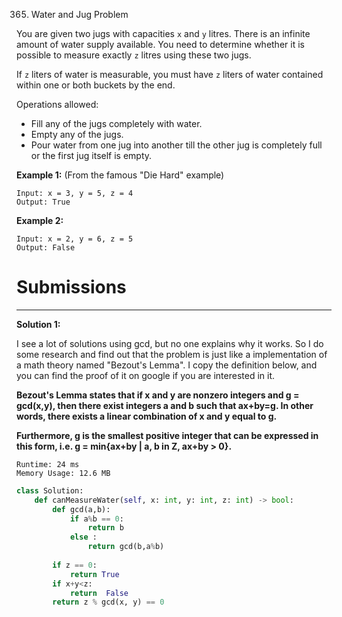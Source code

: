365. Water and Jug Problem

You are given two jugs with capacities `x` and `y` litres. There is an infinite amount of water supply available. You need to determine whether it is possible to measure exactly `z` litres using these two jugs.

If `z` liters of water is measurable, you must have `z` liters of water contained within one or both buckets by the end.

Operations allowed:

* Fill any of the jugs completely with water.
* Empty any of the jugs.
* Pour water from one jug into another till the other jug is completely full or the first jug itself is empty.

**Example 1:** (From the famous "Die Hard" example)
```
Input: x = 3, y = 5, z = 4
Output: True
```

**Example 2:**
```
Input: x = 2, y = 6, z = 5
Output: False
```

# Submissions
---
**Solution 1:**

I see a lot of solutions using gcd, but no one explains why it works. So I do some research and find out that the problem is just like a implementation of a math theory named "Bezout's Lemma". I copy the definition below, and you can find the proof of it on google if you are interested in it.

**Bezout's Lemma states that if x and y are nonzero integers and g = gcd(x,y), then there exist integers a and b such that ax+by=g. In other words, there exists a linear combination of x and y equal to g.**

**Furthermore, g is the smallest positive integer that can be expressed in this form, i.e. g = min{ax+by | a, b in Z, ax+by > 0}.**

```
Runtime: 24 ms
Memory Usage: 12.6 MB
```
```python
class Solution:
    def canMeasureWater(self, x: int, y: int, z: int) -> bool:
        def gcd(a,b):
            if a%b == 0:
                return b
            else :
                return gcd(b,a%b)
        
        if z == 0:
            return True
        if x+y<z:
            return  False
        return z % gcd(x, y) == 0        
```